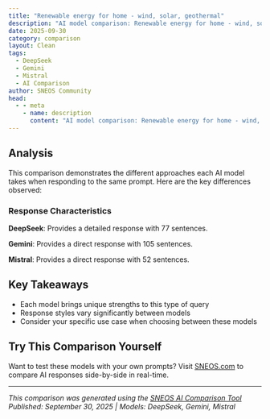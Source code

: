 ```yaml
---
title: "Renewable energy for home - wind, solar, geothermal"
description: "AI model comparison: Renewable energy for home - wind, solar, geothermal..."
date: 2025-09-30
category: comparison
layout: Clean
tags:
  - DeepSeek
  - Gemini
  - Mistral
  - AI Comparison
author: SNEOS Community
head:
  - - meta
    - name: description
      content: "AI model comparison: Renewable energy for home - wind, solar, geothermal..."
---
```


<ChatComparison
  title="Renewable energy for home - wind, solar, geothermal"
  prompt="Renewable energy for home - wind, solar, geothermal"
  :responses='{
    "DeepSeek": "Of course! This is an excellent question. Switching to home renewable energy is a powerful way to reduce your carbon footprint and gain energy independence. Here\u2019s a comprehensive breakdown of the three main options: **solar, wind, and geothermal.**\n\n### Quick Comparison Table\n\n| Feature | Solar (PV) | Wind | Geothermal |\n| :--- | :--- | :--- | :--- |\n| **Best For** | Sunny climates, suburban/urban homes | Rural areas with consistent wind, large properties | All climates, new construction or major retrofits |\n| **Space Needed** | Rooftop or yard (for ground-mounted) | Large yard (typically 1\u002B acres) | Significant yard space for horizontal loops |\n| **Key Component** | Solar panels, inverter, batteries (optional) | Wind turbine, tower, inverter, batteries | Ground loop, heat pump unit |\n| **Primary Output** | Electricity | Electricity | Heating \u0026 Cooling (can provide hot water) |\n| **Upfront Cost** | $$ (Moderate) | $$$ (High) | $$$$ (Very High) |\n| **Operating Cost** | Very Low | Very Low | Very Low |\n| **Maintenance** | Low (panel cleaning, occasional inspection) | Moderate (moving parts require more inspection) | Low (similar to a conventional HVAC) |\n| **Permitting** | Common and relatively straightforward | Can be complex due to height and noise | Complex due to excavation/ drilling |\n\n---\n\n### 1. Solar Power (Photovoltaic - PV)\n\nThis is the most popular and accessible form of home renewable energy.\n\n*   **How it Works:** Solar panels made of photovoltaic cells convert sunlight directly into electricity (DC). An inverter then converts this into usable household electricity (AC).\n*   **Pros:**\n    *   **Versatile:** Works in most climates (even cloudy ones, though less efficiently).\n    *   **Scalable:** You can start with a small system and expand.\n    *   **Low Maintenance:** No moving parts; just occasional cleaning and inspections.\n    *   **Financial Incentives:** Strong federal tax credits and often state/local rebates.\n    *   **Battery Storage:** Can be paired with batteries (like the Tesla Powerwall) for backup power during outages.\n*   **Cons:**\n    *   **Intermittent:** Doesn\u0027t produce power at night. Production drops on cloudy days and in winter.\n    *   **Space Dependent:** Efficiency depends on your roof\u0027s angle, direction, and shading.\n    *   **Upfront Cost:** Still a significant investment, though financing is widely available.\n*   **Is it right for you?** If you have a sunny, unshaded roof (typically south-facing in the Northern Hemisphere) and live in an area with decent sunlight, solar is a fantastic option.\n\n---\n\n### 2. Wind Power (Small-Scale Turbines)\n\nResidential wind turbines are a viable option, but only under very specific conditions.\n\n*   **How it Works:** The wind turns the blades of a turbine, which spins a generator to produce electricity.\n*   **Pros:**\n    *   **Can Produce 24/7:** If the wind is blowing, it can generate power day and night.\n    *   **Efficient Use of Space:** The turbine\u0027s footprint is small, allowing use of the land below for other purposes.\n    *   **Excellent Supplement:** Can work very well in a hybrid system with solar.\n*   **Cons:**\n    *   **Highly Location-Specific:** You need a consistent, strong wind resource (average of 10\u002B mph). Hills, trees, and buildings can create turbulence that kills efficiency.\n    *   **Space and Zoning:** Requires a large property (often an acre or more). Local zoning laws often have height restrictions and noise ordinances.\n    *   **High Upfront Cost \u0026 Maintenance:** The turbine and tall tower are expensive. Moving parts mean more potential for wear and tear.\n    *   **Visual and Noise Impact:** Turbines are visible and produce a low \u0022whooshing\u0022 sound.\n*   **Is it right for you?** Only if you have a large, windy, rural property and have done a professional wind assessment. For most suburban homeowners, it\u0027s not practical.\n\n---\n\n### 3. Geothermal (Ground-Source Heat Pumps)\n\nGeothermal isn\u0027t typically for generating electricity; it\u0027s an ultra-efficient way to heat and cool your home (and often provide hot water).\n\n*   **How it Works:** It uses the earth\u0027s constant underground temperature (~45-55\u00B0F / 7-13\u00B0C year-round) to heat and cool your home. A loop of pipes buried in the ground circulates a fluid. A heat pump inside the house transfers heat to or from the ground.\n    *   **Winter:** The fluid absorbs heat from the ground and brings it inside.\n    *   **Summer:** The system reverses, pulling heat from your house and depositing it into the cooler ground.\n*   **Pros:**\n    *   **Extremely Efficient:** Can be 300-600% efficient, meaning it moves 3-6 units of heat for every 1 unit of electricity it uses.\n    *   **Consistent \u0026 Reliable:** Works in any above-ground weather condition.\n    *   **Dual Function:** One system provides both heating and cooling.\n    *   **Low Operating Costs:** Drastically reduces your heating and cooling bills.\n    *   **Long Lifespan:** The underground loop can last 50\u002B years; the heat pump unit ~25 years.\n*   **Cons:**\n    *   **Very High Installation Cost:** The excavation or drilling for the ground loop is extremely expensive.\n    *   **Significant Yard Disruption:** Installation involves heavy machinery and can disrupt landscaping.\n    *   **Not a Source of Electricity:** It reduces your need for electricity/gas for HVAC but doesn\u0027t power your lights and appliances.\n*   **Is it right for you?** Ideal if you are building a new home or replacing an old HVAC system and have the capital for a high upfront investment. The long-term savings on energy bills are substantial.\n\n---\n\n### Key Considerations Before You Choose\n\n1.  **Energy Audit:** First, conduct a home energy audit. It\u0027s far cheaper to reduce your energy consumption (better insulation, sealing leaks, efficient appliances) than to generate more power.\n2.  **Local Climate \u0026 Site Assessment:**\n    *   **Solar:** Use tools like Google\u0027s Project Sunroof to estimate your solar potential.\n    *   **Wind:** Consult wind resource maps and hire a professional for an on-site assessment.\n    *   **Geothermal:** A installer will assess your soil composition and yard space.\n3.  **Costs \u0026 Incentives:** Research the full installed cost and look for the **Federal Investment Tax Credit (ITC)**, which currently covers 30% of the cost for solar, wind, and geothermal. Many states and utilities offer additional rebates.\n4.  **Financing:** Options include cash purchase (highest savings), solar/wind loans, leases, and Power Purchase Agreements (PPAs).\n5.  **Grid Connection (Net Metering):** Most solar and wind systems are grid-tied. \u0022Net metering\u0022 policies allow you to sell excess power you generate back to the utility, spinning your meter backward. This is a critical financial benefit\u2014check your local utility\u0027s policy.\n6.  **Battery Storage:** Adding a battery (like from Tesla, Enphase, or LG) allows you to store solar energy for use at night or during a power outage, increasing your independence.\n\n### Hybrid Systems: The Best of Both Worlds\n\nFor the ultimate in energy independence, some homeowners combine technologies. A **solar \u002B wind** system can generate power more consistently. Pairing **solar PV with a geothermal heat pump** means using free solar electricity to power your ultra-efficient heating and cooling system, slashing your entire energy bill.\n\n**Final Recommendation:**\n\n*   For the vast majority of homeowners, **solar PV is the most practical and cost-effective starting point** for generating renewable electricity.\n*   If you\u0027re focused on slashing your heating and cooling bills and have the budget, **geothermal is the most efficient technology available.**\n*   **Residential wind** is a niche solution that works brilliantly in the right location but is unsuitable for most.",
    "Gemini": "Okay, let\u0027s break down renewable energy options for your home \u2013 wind, solar, and geothermal \u2013 covering the basics, pros and cons, and things to consider for each.\n\n**I. Solar Energy**\n\n*   **How it Works:** Solar panels (photovoltaic or PV) convert sunlight directly into electricity. The electricity can then be used to power your home, stored in batteries for later use, or fed back into the grid (net metering).\n\n*   **Types of Solar Systems:**\n    *   **Grid-Tied (On-Grid):** Most common. Connected to the utility grid. Excess electricity is sent to the grid, and you can draw from the grid when your solar panels aren\u0027t producing enough.\n    *   **Off-Grid (Standalone):** Not connected to the grid. Requires battery storage to provide power when the sun isn\u0027t shining.  More expensive and complex.\n    *   **Hybrid:** Connected to the grid but also includes battery storage.  Provides backup power during grid outages and can optimize energy use.\n\n*   **Pros:**\n    *   **Reduces or Eliminates Electricity Bills:** Significant savings over time.\n    *   **Environmentally Friendly:** Clean, renewable energy source. Reduces your carbon footprint.\n    *   **Increases Home Value:** Can be a selling point for potential buyers.\n    *   **Government Incentives:** Tax credits, rebates, and other incentives can significantly reduce the initial cost. (Check your local, state, and federal incentives).\n    *   **Quiet and Low Maintenance:** Solar panels have no moving parts and require minimal maintenance (occasional cleaning).\n    *   **Long Lifespan:** Solar panels typically last 25-30 years.\n\n*   **Cons:**\n    *   **High Upfront Cost:** Installation can be expensive.\n    *   **Intermittency:** Energy production depends on sunlight. Cloudy days and nighttime reduce output.\n    *   **Aesthetics:** Some people find solar panels unattractive (although designs are improving).\n    *   **Space Requirements:** Requires sufficient roof space or land area.\n    *   **Battery Storage Adds Cost:** Off-grid and hybrid systems need batteries, which are an additional expense and require replacement every 5-10 years.\n\n*   **Considerations:**\n    *   **Sun Exposure:** Is your roof south-facing (in the Northern Hemisphere) and relatively free from shade?  Assess your sunlight hours.\n    *   **Roof Condition:** Is your roof structurally sound and in good condition?  It will need to support the weight of the panels.\n    *   **Energy Consumption:** How much electricity do you use? This will determine the size of the solar system you need.\n    *   **Net Metering Policies:** What are the utility company\u0027s policies for buying back excess electricity?\n    *   **Return on Investment (ROI):** Calculate the payback period considering costs, savings, and incentives.\n    *   **Installation Company Reputation:** Choose a reputable and experienced solar installer. Get multiple quotes.\n    *   **Panel Efficiency:** Choose panels with high efficiency ratings to maximize energy production in a limited space.\n\n**II. Wind Energy**\n\n*   **How it Works:** Wind turbines convert the kinetic energy of the wind into electricity.  A large turbine is optimal, but not always possible for residential.\n\n*   **Types of Wind Turbines:**\n    *   **Horizontal Axis Wind Turbines (HAWT):** The most common type, with blades rotating around a horizontal axis (like a traditional windmill).  More efficient but require higher mounting.\n    *   **Vertical Axis Wind Turbines (VAWT):** Blades rotate around a vertical axis.  Less efficient but can capture wind from any direction and can be mounted closer to the ground.\n\n*   **Pros:**\n    *   **Clean and Renewable:** Harnesses the power of the wind.\n    *   **Reduces Reliance on Fossil Fuels:** Helps lower carbon emissions.\n    *   **Can Be Used in Remote Locations:** Suitable for off-grid applications where access to electricity is limited.\n    *   **Can Provide Significant Energy Savings:** If the wind resource is good.\n\n*   **Cons:**\n    *   **Wind Intermittency:** Wind speed varies, so energy production is not constant.\n    *   **High Upfront Cost:** Especially for larger turbines.\n    *   **Noise Pollution:** Wind turbines can generate noise, which can be a concern for neighbors.\n    *   **Aesthetics:** Some people find wind turbines visually unappealing.\n    *   **Space Requirements:** Requires significant land area, especially for HAWTs.\n    *   **Maintenance:** Wind turbines have moving parts that require maintenance.\n    *   **Local Regulations and Zoning:** May be subject to height restrictions, setback requirements, and other regulations.\n    *   **Bird and Bat Mortality:** Can pose a threat to birds and bats, although designs are improving to mitigate this.\n\n*   **Considerations:**\n    *   **Wind Resource Assessment:** How strong and consistent is the wind in your area?  You\u0027ll need a professional assessment.\n    *   **Turbine Size and Type:** Choose a turbine that is appropriate for your wind resource and energy needs.\n    *   **Tower Height:** Higher towers generally capture more wind.\n    *   **Proximity to Neighbors:** Consider the potential impact on neighbors in terms of noise and aesthetics.\n    *   **Local Zoning and Regulations:** Check local regulations and obtain necessary permits.\n    *   **Maintenance Requirements:**  Develop a maintenance plan.\n\n**III. Geothermal Energy**\n\n*   **How it Works:** Geothermal systems (also called ground source heat pumps) use the relatively constant temperature of the earth a few feet below the surface to heat and cool your home. It is not tapping into volcanic heat, but rather the sun\u0027s energy stored in the earth.\n\n*   **Types of Geothermal Systems:**\n    *   **Closed-Loop Systems:** Use a circulating fluid (water or refrigerant) in a closed loop of pipes buried in the ground. Heat is exchanged between the fluid and the earth.  Can be horizontal (trenches), vertical (boreholes), or pond/lake loops.\n    *   **Open-Loop Systems:** Use groundwater as the heat exchange fluid. Water is pumped from a well, circulated through the heat pump, and then discharged back into the ground. Requires a suitable water source and disposal method.\n\n*   **Pros:**\n    *   **Highly Efficient:** Uses significantly less energy than traditional heating and cooling systems.\n    *   **Reduces Energy Bills:** Can save a substantial amount of money on heating and cooling costs.\n    *   **Environmentally Friendly:** Reduces reliance on fossil fuels and lowers carbon emissions.\n    *   **Quiet Operation:** Geothermal heat pumps are generally quieter than air conditioners.\n    *   **Consistent Performance:** Less affected by outdoor temperature fluctuations than air-source heat pumps.\n    *   **Long Lifespan:** Geothermal systems can last for 20-25 years or more.\n    *   **Can Provide Both Heating and Cooling:** A single system can handle both functions.\n\n*   **Cons:**\n    *   **High Upfront Cost:** Installation can be expensive, especially for drilling boreholes.\n    *   **Space Requirements:** Requires sufficient land area for the ground loop.\n    *   **Geological Conditions:** The type of soil or rock can affect the efficiency and cost of installation.\n    *   **Permitting and Regulations:** May require permits and compliance with local regulations.\n    *   **Maintenance:** While relatively low, some maintenance is required.\n\n*   **Considerations:**\n    *   **Soil and Geological Conditions:** A site assessment is necessary to determine the suitability of your property for a geothermal system.\n    *   **Ground Loop Design:** The size and type of ground loop will depend on your heating and cooling needs and the geological conditions.\n    *   **Water Availability (for open-loop systems):** Requires a sufficient supply of clean groundwater and a suitable disposal method.\n    *   **Local Regulations and Permits:** Check local regulations and obtain necessary permits.\n    *   **Installation Company Expertise:** Choose a reputable and experienced geothermal installer.\n    *   **Return on Investment (ROI):** Calculate the payback period considering costs, savings, and incentives.\n    *   **Noise levels of the pump**\n\n**General Considerations for ALL Renewable Energy:**\n\n*   **Energy Audit:** Start with an energy audit of your home to identify areas where you can reduce energy consumption.  This will help you size the renewable energy system appropriately.\n*   **Local Regulations and Permits:**  Check with your local government about zoning regulations, building codes, and permit requirements.\n*   **Financing Options:** Explore financing options such as loans, leases, and power purchase agreements (PPAs).\n*   **Maintenance:**  All renewable energy systems require some level of maintenance.  Factor in the cost of maintenance when evaluating the overall cost of the system.\n*   **Insurance:** Check with your insurance provider to ensure that your renewable energy system is covered by your homeowner\u0027s insurance policy.\n*   **Professional Advice:**  Consult with qualified professionals (solar installers, wind turbine technicians, geothermal contractors) to get personalized advice and recommendations.\n\n**Which is Right for You?**\n\nThe best renewable energy option for your home depends on a variety of factors, including your location, climate, energy consumption, budget, and personal preferences.\n\n*   **Solar:** Generally the most widely applicable and cost-effective option in many locations.\n*   **Wind:** Best suited for areas with consistently high wind speeds.\n*   **Geothermal:** A good option if you have sufficient land area and favorable geological conditions.\n\nIt\u0027s best to get multiple quotes and conduct thorough research before making a decision.  Good luck!\n",
    "Mistral": "Renewable energy sources like wind, solar, and geothermal can be excellent options for powering your home. Each has its own advantages and considerations. Here\u2019s a brief overview of each:\n\n### Solar Energy\n**Advantages:**\n1. **Abundant Resource:** Solar energy is widely available and can be harnessed almost anywhere with sufficient sunlight.\n2. **Cost-Effective:** Over time, solar panels can significantly reduce or even eliminate your electricity bills.\n3. **Environmentally Friendly:** Solar energy produces no greenhouse gas emissions or pollutants.\n4. **Incentives:** Many governments offer tax credits, rebates, and other incentives for installing solar panels.\n\n**Considerations:**\n1. **Initial Cost:** The upfront cost of installing solar panels can be high, although financing options and incentives can mitigate this.\n2. **Space Requirements:** Solar panels require adequate roof space or land area.\n3. **Weather Dependence:** Solar energy production can be affected by cloudy weather and seasonal variations.\n\n### Wind Energy\n**Advantages:**\n1. **Renewable and Clean:** Wind energy is a clean and renewable source of power.\n2. **Cost-Effective:** Once installed, wind turbines can generate electricity at a low cost.\n3. **Space Efficiency:** Wind turbines can be installed in open spaces, including agricultural land, without disrupting other activities.\n\n**Considerations:**\n1. **Location:** Wind turbines require a consistent wind resource, which may not be available in all areas.\n2. **Noise and Aesthetics:** Wind turbines can produce noise and may be considered unsightly by some.\n3. **Regulations:** Local zoning laws and regulations may restrict the installation of wind turbines.\n\n### Geothermal Energy\n**Advantages:**\n1. **Consistent and Reliable:** Geothermal energy is available year-round and is not affected by weather conditions.\n2. **Efficient:** Geothermal heat pumps are highly efficient and can provide both heating and cooling.\n3. **Environmentally Friendly:** Geothermal systems produce minimal greenhouse gas emissions.\n\n**Considerations:**\n1. **Initial Cost:** The upfront cost of installing a geothermal system can be high.\n2. **Site Requirements:** Geothermal systems require access to a suitable underground heat source, which may not be available in all locations.\n3. **Maintenance:** While geothermal systems are generally low-maintenance, they do require periodic servicing.\n\n### Combining Renewable Energy Sources\nMany homeowners choose to combine multiple renewable energy sources to maximize efficiency and reliability. For example:\n- **Solar and Wind:** Combining solar panels with a small wind turbine can provide a more consistent energy supply, especially in areas with variable sunlight and wind conditions.\n- **Solar and Geothermal:** Using solar panels for electricity and a geothermal heat pump for heating and cooling can create a highly efficient and sustainable home energy system.\n\n### Steps to Implement Renewable Energy at Home\n1. **Assess Your Needs:** Determine your energy consumption and identify which renewable energy sources are most suitable for your location.\n2. **Consult Professionals:** Work with certified installers and energy consultants to design and implement your renewable energy system.\n3. **Explore Incentives:** Research and apply for any available tax credits, rebates, or other financial incentives.\n4. **Monitor and Maintain:** Regularly monitor your system\u2019s performance and schedule maintenance to ensure optimal operation.\n\nBy carefully considering your options and planning your renewable energy system, you can significantly reduce your carbon footprint and energy costs while contributing to a more sustainable future."
  }'
  published-date="22:46"
/>

## Analysis

This comparison demonstrates the different approaches each AI model takes when responding to the same prompt. Here are the key differences observed:

### Response Characteristics

**DeepSeek**: Provides a detailed response with 77 sentences. 

**Gemini**: Provides a direct response with 105 sentences. 

**Mistral**: Provides a direct response with 52 sentences. 

## Key Takeaways

- Each model brings unique strengths to this type of query
- Response styles vary significantly between models
- Consider your specific use case when choosing between these models

## Try This Comparison Yourself

Want to test these models with your own prompts? Visit [SNEOS.com](https://sneos.com) to compare AI responses side-by-side in real-time.

---

*This comparison was generated using the [SNEOS AI Comparison Tool](https://sneos.com)*
*Published: September 30, 2025 | Models: DeepSeek, Gemini, Mistral*
